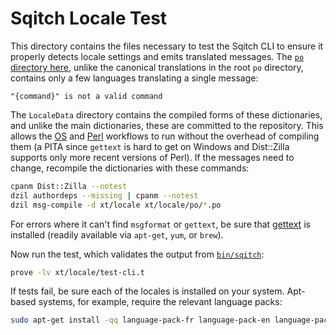 Sqitch Locale Test
==================

This directory contains the files necessary to test the Sqitch CLI to ensure it
properly detects locale settings and emits translated messages. The
[`po` directory here](./po/), unlike the canonical translations in the root `po`
directory, contains only a few languages translating a single message:

```
"{command}" is not a valid command
```

The `LocaleData` directory contains the compiled forms of these dictionaries,
and unlike the main dictionaries, these are committed to the repository. This
allows the [OS](.github/workflows/os.yml) and [Perl](.github/workflows/os.yml)
workflows to run without the overhead of compiling them (a PITA since `gettext`
is hard to get on Windows and Dist::Zilla supports only more recent versions of
Perl). If the messages need to change, recompile the dictionaries with these
commands:

```sh
cpanm Dist::Zilla --notest
dzil authordeps --missing | cpanm --notest
dzil msg-compile -d xt/locale xt/locale/po/*.po
```

For errors where it can't find `msgformat` or `gettext`, be sure that [gettext]
is installed (readily available via `apt-get`, `yum`, or `brew`).

Now run the test, which validates the output from [`bin/sqitch`](bin/sqitch):

```sh
prove -lv xt/locale/test-cli.t
```

If tests fail, be sure each of the locales is installed on your system.
Apt-based systems, for example, require the relevant language packs:

```sh
sudo apt-get install -qq language-pack-fr language-pack-en language-pack-de language-pack-it
```

  [gettext]: https://www.gnu.org/software/gettext/
